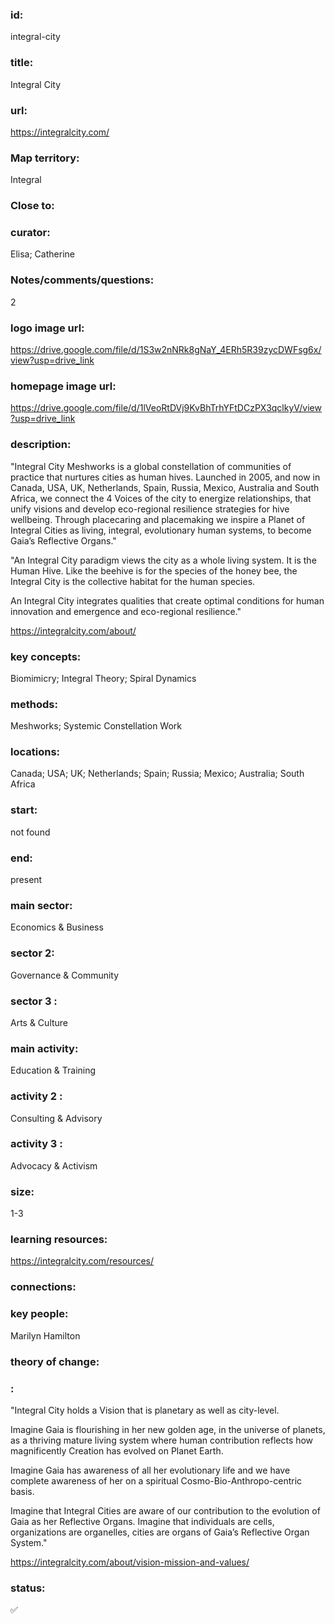 ### id: 
  integral-city
### title: 
  Integral City
### url: 
  https://integralcity.com/
### Map territory: 
  Integral
### Close to: 
  
### curator: 
  Elisa; Catherine
### Notes/comments/questions: 
  2
### logo image url: 
  https://drive.google.com/file/d/1S3w2nNRk8gNaY_4ERh5R39zycDWFsg6x/view?usp=drive_link
### homepage image url: 
  https://drive.google.com/file/d/1lVeoRtDVj9KvBhTrhYFtDCzPX3qclkyV/view?usp=drive_link
### description: 
  "Integral City Meshworks is a global constellation of communities of practice that nurtures cities as human hives. Launched in 2005, and now in Canada, USA, UK, Netherlands, Spain, Russia, Mexico, Australia and South Africa, we connect the 4 Voices of the city to energize relationships, that unify visions and develop eco-regional resilience strategies for hive wellbeing. Through placecaring and placemaking we inspire a Planet of Integral Cities as living, integral, evolutionary human systems, to become Gaia’s Reflective Organs."

"An Integral City paradigm views the city as a whole living system. It is the Human Hive. Like the beehive is for the species of the honey bee, the Integral City is the collective habitat for the human species.

An Integral City integrates qualities that create optimal conditions for human innovation and emergence and eco-regional resilience."

https://integralcity.com/about/
### key concepts: 
  Biomimicry; Integral Theory; Spiral Dynamics
### methods: 
  Meshworks; Systemic Constellation Work

### locations: 
  Canada; USA; UK; Netherlands; Spain; Russia; Mexico; Australia; South Africa
### start: 
  not found
### end: 
  present
### main sector: 
  Economics & Business
### sector 2: 
  Governance & Community
### sector 3 : 
  Arts & Culture
### main activity: 
  Education & Training
### activity 2 : 
  Consulting & Advisory
### activity 3 : 
  Advocacy & Activism
### size: 
  1-3
### learning resources: 
  https://integralcity.com/resources/
### connections: 
  
### key people: 
  Marilyn Hamilton
### theory of change: 
  
### : 
  "Integral City holds a Vision that is planetary as well as city-level.

Imagine Gaia is flourishing in her new golden age, in the universe of planets, as a thriving mature living system where human contribution reflects how magnificently Creation has evolved on Planet Earth.

Imagine Gaia has awareness of all her evolutionary life and we have complete awareness of her on a spiritual Cosmo-Bio-Anthropo-centric basis.

Imagine that Integral Cities are aware of our contribution to the evolution of Gaia as her Reflective Organs.  Imagine that individuals are cells, organizations are organelles, cities are organs of Gaia’s Reflective Organ System."

https://integralcity.com/about/vision-mission-and-values/
### status: 
  ✅
